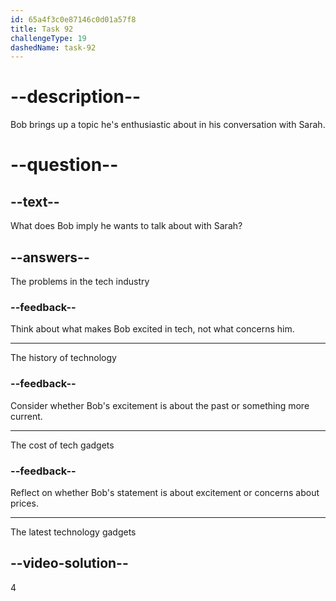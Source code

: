 ```yaml
---
id: 65a4f3c0e87146c0d01a57f8
title: Task 92
challengeType: 19
dashedName: task-92
---
```


<!--
AUDIO REFERENCE:
Bob: Hey, Sarah, do you know what really gets me excited about tech? It's all those amazing gadgets!
-->

# --description--

Bob brings up a topic he's enthusiastic about in his conversation with Sarah. 

# --question--

## --text--

What does Bob imply he wants to talk about with Sarah?

## --answers--

The problems in the tech industry

### --feedback--

Think about what makes Bob excited in tech, not what concerns him.

---

The history of technology

### --feedback--

Consider whether Bob's excitement is about the past or something more current.

---

The cost of tech gadgets

### --feedback--

Reflect on whether Bob's statement is about excitement or concerns about prices.

---

The latest technology gadgets

## --video-solution--

4
